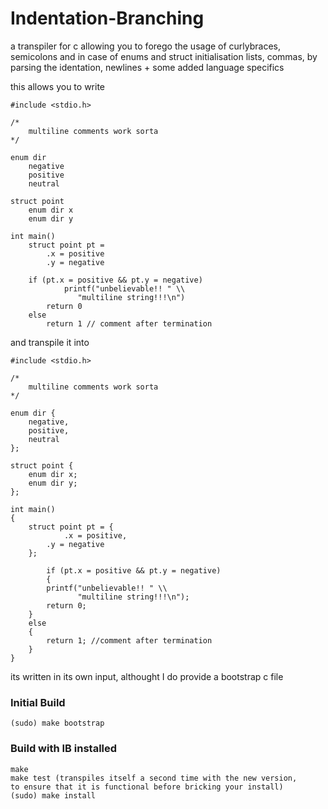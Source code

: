 # Indentation-Branching

a transpiler for c allowing you to forego the usage of curlybraces, semicolons and in case of enums and struct initialisation lists, commas, by parsing the identation, newlines + some added language specifics

this allows you to write

~~~
#include <stdio.h>

/*
	multiline comments work sorta
*/

enum dir
	negative
	positive
	neutral

struct point
	enum dir x
	enum dir y

int main()
	struct point pt =
		.x = positive
		.y = negative
    
	if (pt.x = positive && pt.y = negative)
    		printf("unbelievable!! " \\
		       "multiline string!!!\n")
		return 0
	else
		return 1 // comment after termination
~~~

and transpile it into

~~~
#include <stdio.h>

/*
	multiline comments work sorta
*/

enum dir {
	negative,
	positive,
	neutral
};

struct point {
 	enum dir x;
 	enum dir y;
};

int main()
{
	struct point pt = {
    		.x = positive,
		.y = negative
	};
    
    	if (pt.x = positive && pt.y = negative)
    	{
		printf("unbelievable!! " \\
		       "multiline string!!!\n");
		return 0;
	}
	else
	{
		return 1; //comment after termination
	}
}
 ~~~

its written in its own input, althought I do provide a bootstrap c file

### Initial Build
~~~
(sudo) make bootstrap
~~~

### Build with IB installed

~~~
make
make test (transpiles itself a second time with the new version,
to ensure that it is functional before bricking your install)
(sudo) make install
~~~
